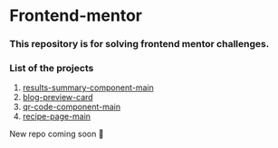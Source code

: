 # Frontend-mentor
 
### This repository is for solving frontend mentor challenges.

### List of the projects

1. <a href="https://github.com/SinaDevCode/frontend-mentor/tree/main/results-summary-component-main">results-summary-component-main</a>
2. <a href="https://github.com/SinaDevCode/frontend-mentor/tree/main/blog-perview-card">blog-preview-card</a>
3. <a href="https://github.com/SinaDevCode/frontend-mentor/tree/main/qr-code-component-main">qr-code-component-main</a>
4. <a href="https://github.com/SinaDevCode/frontend-mentor/tree/main/recipe-page-main">recipe-page-main</a>

New repo coming soon 💪
